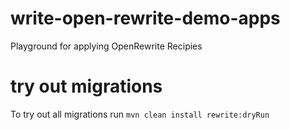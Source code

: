 # write-open-rewrite-demo-apps
Playground for applying OpenRewrite Recipies

# try out migrations
To try out all migrations run `mvn clean install rewrite:dryRun`
